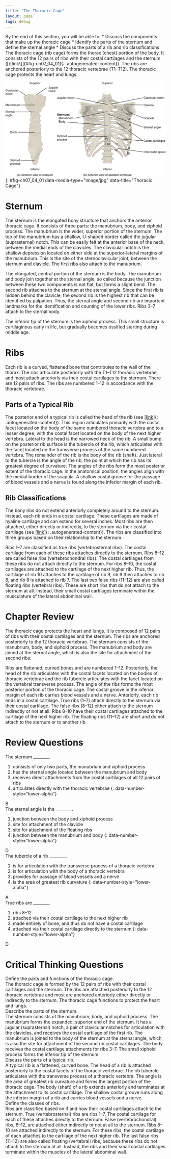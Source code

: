 ```yaml
---
title: "The Thoracic Cage"
layout: page
tags: debug
---
```


<div data-type="abstract" markdown="1">
By the end of this section, you will be able to:
* Discuss the components that make up the thoracic cage
* Identify the parts of the sternum and define the sternal angle
* Discuss the parts of a rib and rib classifications

</div>
The thoracic cage (rib cage) forms the thorax (chest) portion of the
body. It consists of the 12 pairs of ribs with their costal cartilages
and the sternum ([\[link\]](#fig-ch07_04_01){: .autogenerated-content}).
The ribs are anchored posteriorly to the 12 thoracic vertebrae (T1–T12).
The thoracic cage protects the heart and lungs.

![This figure shows the skeletal structure of the rib cage. The left panel shows the anterior view of the sternum and the right panel shows the anterior panel of the sternum including the entire rib cage.](../resources/721_Rib_Cage.jpg "The thoracic cage is formed by the (a) sternum and (b) 12 pairs of ribs with their costal cartilages. The ribs are anchored posteriorly to the 12 thoracic vertebrae. The sternum consists of the manubrium, body, and xiphoid process. The ribs are classified as true ribs (1&#x2013;7) and false ribs (8&#x2013;12). The last two pairs of false ribs are also known as floating ribs (11&#x2013;12)."){: #fig-ch07_04_01 data-media-type="image/jpg" data-title="Thoracic Cage"}

# Sternum

The sternum is the elongated bony structure that anchors the anterior
thoracic cage. It consists of three parts: the manubrium, body, and
xiphoid process. The <span data-type="term">manubrium</span> is the
wider, superior portion of the sternum. The top of the manubrium has a
shallow, U-shaped border called the <span data-type="term">jugular
(suprasternal) notch</span>. This can be easily felt at the anterior
base of the neck, between the medial ends of the clavicles. The <span
data-type="term">clavicular notch</span> is the shallow depression
located on either side at the superior-lateral margins of the manubrium.
This is the site of the sternoclavicular joint, between the sternum and
clavicle. The first ribs also attach to the manubrium.

The elongated, central portion of the sternum is the body. The manubrium
and body join together at the <span data-type="term">sternal
angle</span>, so called because the junction between these two
components is not flat, but forms a slight bend. The second rib attaches
to the sternum at the sternal angle. Since the first rib is hidden
behind the clavicle, the second rib is the highest rib that can be
identified by palpation. Thus, the sternal angle and second rib are
important landmarks for the identification and counting of the lower
ribs. Ribs 3–7 attach to the sternal body.

The inferior tip of the sternum is the <span data-type="term">xiphoid
process</span>. This small structure is cartilaginous early in life, but
gradually becomes ossified starting during middle age.

# Ribs

Each rib is a curved, flattened bone that contributes to the wall of the
thorax. The ribs articulate posteriorly with the T1–T12 thoracic
vertebrae, and most attach anteriorly via their costal cartilages to the
sternum. There are 12 pairs of ribs. The ribs are numbered 1–12 in
accordance with the thoracic vertebrae.

## Parts of a Typical Rib

The posterior end of a typical rib is called the <span
data-type="term">head of the rib</span> (see
[\[link\]](/m46352#fig-ch07_03_08){: .autogenerated-content}). This
region articulates primarily with the costal facet located on the body
of the same numbered thoracic vertebra and to a lesser degree, with the
costal facet located on the body of the next higher vertebra. Lateral to
the head is the narrowed <span data-type="term">neck of the rib</span>.
A small bump on the posterior rib surface is the <span
data-type="term">tubercle of the rib</span>, which articulates with the
facet located on the transverse process of the same numbered vertebra.
The remainder of the rib is the <span data-type="term">body of the
rib</span> (shaft). Just lateral to the tubercle is the <span
data-type="term">angle of the rib</span>, the point at which the rib has
its greatest degree of curvature. The angles of the ribs form the most
posterior extent of the thoracic cage. In the anatomical position, the
angles align with the medial border of the scapula. A shallow <span
data-type="term">costal groove</span> for the passage of blood vessels
and a nerve is found along the inferior margin of each rib.

## Rib Classifications

The bony ribs do not extend anteriorly completely around to the sternum.
Instead, each rib ends in a <span data-type="term">costal
cartilage</span>. These cartilages are made of hyaline cartilage and can
extend for several inches. Most ribs are then attached, either directly
or indirectly, to the sternum via their costal cartilage (see
[\[link\]](#fig-ch07_04_01){: .autogenerated-content}). The ribs are
classified into three groups based on their relationship to the sternum.

Ribs 1–7 are classified as <span data-type="term">true ribs</span>
(vertebrosternal ribs). The costal cartilage from each of these ribs
attaches directly to the sternum. Ribs 8–12 are called <span
data-type="term">false ribs</span> (vertebrochondral ribs). The costal
cartilages from these ribs do not attach directly to the sternum. For
ribs 8–10, the costal cartilages are attached to the cartilage of the
next higher rib. Thus, the cartilage of rib 10 attaches to the cartilage
of rib 9, rib 9 then attaches to rib 8, and rib 8 is attached to rib 7.
The last two false ribs (11–12) are also called <span
data-type="term">floating ribs</span> (vertebral ribs). These are short
ribs that do not attach to the sternum at all. Instead, their small
costal cartilages terminate within the musculature of the lateral
abdominal wall.

# Chapter Review

The thoracic cage protects the heart and lungs. It is composed of 12
pairs of ribs with their costal cartilages and the sternum. The ribs are
anchored posteriorly to the 12 thoracic vertebrae. The sternum consists
of the manubrium, body, and xiphoid process. The manubrium and body are
joined at the sternal angle, which is also the site for attachment of
the second ribs.

Ribs are flattened, curved bones and are numbered 1–12. Posteriorly, the
head of the rib articulates with the costal facets located on the bodies
of thoracic vertebrae and the rib tubercle articulates with the facet
located on the vertebral transverse process. The angle of the ribs forms
the most posterior portion of the thoracic cage. The costal groove in
the inferior margin of each rib carries blood vessels and a nerve.
Anteriorly, each rib ends in a costal cartilage. True ribs (1–7) attach
directly to the sternum via their costal cartilage. The false ribs
(8–12) either attach to the sternum indirectly or not at all. Ribs 8–10
have their costal cartilages attached to the cartilage of the next
higher rib. The floating ribs (11–12) are short and do not attach to the
sternum or to another rib.

# Review Questions

<div data-type="exercise">
<div data-type="problem" markdown="1">
The sternum ________.

1.  consists of only two parts, the manubrium and xiphoid process
2.  has the sternal angle located between the manubrium and body
3.  receives direct attachments from the costal cartilages of all 12
    pairs of ribs
4.  articulates directly with the thoracic vertebrae
{: data-number-style="lower-alpha"}

</div>
<div data-type="solution" markdown="1">
B

</div>
</div>
<div data-type="exercise">
<div data-type="problem" markdown="1">
The sternal angle is the ________.

1.  junction between the body and xiphoid process
2.  site for attachment of the clavicle
3.  site for attachment of the floating ribs
4.  junction between the manubrium and body
{: data-number-style="lower-alpha"}

</div>
<div data-type="solution" markdown="1">
D

</div>
</div>
<div data-type="exercise">
<div data-type="problem" markdown="1">
The tubercle of a rib ________.

1.  is for articulation with the transverse process of a thoracic
    vertebra
2.  is for articulation with the body of a thoracic vertebra
3.  provides for passage of blood vessels and a nerve
4.  is the area of greatest rib curvature
{: data-number-style="lower-alpha"}

</div>
<div data-type="solution" markdown="1">
A

</div>
</div>
<div data-type="exercise">
<div data-type="problem" markdown="1">
True ribs are ________.

1.  ribs 8–12
2.  attached via their costal cartilage to the next higher rib
3.  made entirely of bone, and thus do not have a costal cartilage
4.  attached via their costal cartilage directly to the sternum
{: data-number-style="lower-alpha"}

</div>
<div data-type="solution" markdown="1">
D

</div>
</div>

# Critical Thinking Questions

<div data-type="exercise">
<div data-type="problem" markdown="1">
Define the parts and functions of the thoracic cage.

</div>
<div data-type="solution" markdown="1">
The thoracic cage is formed by the 12 pairs of ribs with their costal
cartilages and the sternum. The ribs are attached posteriorly to the 12
thoracic vertebrae and most are anchored anteriorly either directly or
indirectly to the sternum. The thoracic cage functions to protect the
heart and lungs.

</div>
</div>
<div data-type="exercise">
<div data-type="problem" markdown="1">
Describe the parts of the sternum.

</div>
<div data-type="solution" markdown="1">
The sternum consists of the manubrium, body, and xiphoid process. The
manubrium forms the expanded, superior end of the sternum. It has a
jugular (suprasternal) notch, a pair of clavicular notches for
articulation with the clavicles, and receives the costal cartilage of
the first rib. The manubrium is joined to the body of the sternum at the
sternal angle, which is also the site for attachment of the second rib
costal cartilages. The body receives the costal cartilage attachments
for ribs 3–7. The small xiphoid process forms the inferior tip of the
sternum.

</div>
</div>
<div data-type="exercise">
<div data-type="problem" markdown="1">
Discuss the parts of a typical rib.

</div>
<div data-type="solution" markdown="1">
A typical rib is a flattened, curved bone. The head of a rib is attached
posteriorly to the costal facets of the thoracic vertebrae. The rib
tubercle articulates with the transverse process of a thoracic vertebra.
The angle is the area of greatest rib curvature and forms the largest
portion of the thoracic cage. The body (shaft) of a rib extends
anteriorly and terminates at the attachment to its costal cartilage. The
shallow costal groove runs along the inferior margin of a rib and
carries blood vessels and a nerve.

</div>
</div>
<div data-type="exercise">
<div data-type="problem" markdown="1">
Define the classes of ribs.

</div>
<div data-type="solution" markdown="1">
Ribs are classified based on if and how their costal cartilages attach
to the sternum. True (vertebrosternal) ribs are ribs 1–7. The costal
cartilage for each of these attaches directly to the sternum. False
(vertebrochondral) ribs, 8–12, are attached either indirectly or not at
all to the sternum. Ribs 8–10 are attached indirectly to the sternum.
For these ribs, the costal cartilage of each attaches to the cartilage
of the next higher rib. The last false ribs (11–12) are also called
floating (vertebral) ribs, because these ribs do not attach to the
sternum at all. Instead, the ribs and their small costal cartilages
terminate within the muscles of the lateral abdominal wall.

</div>
</div>

